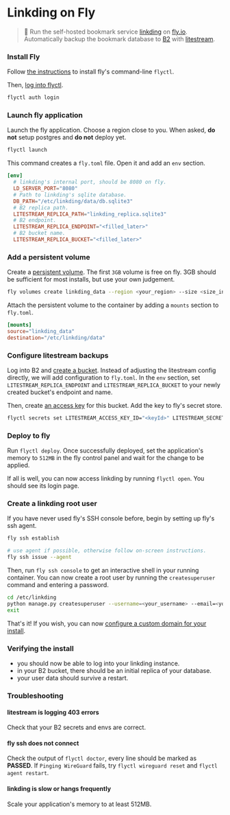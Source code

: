 # Linkding on Fly

> 🔖 Run the self-hosted bookmark service [linkding](https://github.com/sissbruecker/linkding) on [fly.io](https://fly.io/). Automatically backup the bookmark database to [B2](https://www.backblaze.com/b2/cloud-storage.html) with [litestream](https://litestream.io/).

### Install Fly

Follow [the instructions](https://fly.io/docs/getting-started/installing-flyctl/) to install fly's command-line `flyctl`.

Then, [log into flyctl](https://fly.io/docs/getting-started/log-in-to-fly/).

```sh
flyctl auth login
```

### Launch fly application

Launch the fly application. Choose a region close to you. When asked, **do not** setup postgres and **do not** deploy yet.

```sh
flyctl launch
```

This command creates a `fly.toml` file. Open it and add an `env` section.

```toml
[env]
  # linkding's internal port, should be 8080 on fly.
  LD_SERVER_PORT="8080"
  # Path to linkding's sqlite database.
  DB_PATH="/etc/linkding/data/db.sqlite3"
  # B2 replica path.
  LITESTREAM_REPLICA_PATH="linkding_replica.sqlite3"
  # B2 endpoint.
  LITESTREAM_REPLICA_ENDPOINT="<filled_later>"
  # B2 bucket name.
  LITESTREAM_REPLICA_BUCKET="<filled_later>"
```

### Add a persistent volume

Create a [persistent volume](https://fly.io/docs/reference/volumes/). The first `3GB` volume is free on fly. 3GB should be sufficient for most installs, but use your own judgement.

```sh
fly volumes create linkding_data --region <your_region> --size <size_in_gb>
```

Attach the persistent volume to the container by adding a `mounts` section to `fly.toml`.

```toml
[mounts]
source="linkding_data"
destination="/etc/linkding/data"
```

### Configure litestream backups

Log into B2 and [create a bucket](https://litestream.io/guides/backblaze/#create-a-bucket). Instead of adjusting the litestream config directly, we will add configuration to `fly.toml`. In the `env` section, set `LITESTREAM_REPLICA_ENDPOINT` and `LITESTREAM_REPLICA_BUCKET` to your newly created bucket's endpoint and name.

Then, create [an access key](https://litestream.io/guides/backblaze/#create-a-user) for this bucket. Add the key to fly's secret store.

```sh
flyctl secrets set LITESTREAM_ACCESS_KEY_ID="<keyId>" LITESTREAM_SECRET_ACCESS_KEY="<applicationKey>"
```

### Deploy to fly

Run `flyctl deploy`. Once successfully deployed, set the application's memory to `512MB` in the fly control panel and wait for the change to be applied.

If all is well, you can now access linkding by running `flyctl open`. You should see its login page.

### Create a linkding root user

If you have never used fly's SSH console before, begin by setting up fly's ssh agent.

```sh
fly ssh establish

# use agent if possible, otherwise follow on-screen instructions.
fly ssh issue --agent
```

Then, run `fly ssh console` to get an interactive shell in your running container. You can now create a root user by running the `createsuperuser` command and entering a password.

```sh
cd /etc/linkding
python manage.py createsuperuser --username=<your_username> --email=<your_email>
exit
```

That's it! If you wish, you can now [configure a custom domain for your install](https://fly.io/docs/app-guides/custom-domains-with-fly/).

### Verifying the install

 - you should now be able to log into your linkding instance.
 - in your B2 bucket, there should be an initial replica of your database.
 - your user data should survive a restart.

### Troubleshooting

#### litestream is logging 403 errors

Check that your B2 secrets and envs are correct.

#### fly ssh does not connect

Check the output of `flyctl doctor`, every line should be marked as **PASSED**. If `Pinging WireGuard` fails, try `flyctl wireguard reset` and `flyctl agent restart`.

#### linkding is slow or hangs frequently

Scale your application's memory to at least 512MB.
